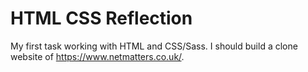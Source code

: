 # HTML CSS Reflection
 My first task working with HTML and CSS/Sass. I should build a clone website of https://www.netmatters.co.uk/.
 
